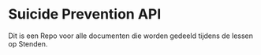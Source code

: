 # Suicide Prevention API

Dit is een Repo voor alle documenten die worden gedeeld tijdens de lessen op Stenden.